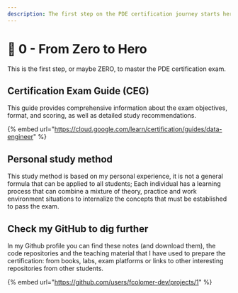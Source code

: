 ```yaml
---
description: The first step on the PDE certification journey starts here
---
```


# 🦸 0 - From Zero to Hero

This is the first step, or maybe ZERO, to master the PDE certification exam.

## Certification Exam Guide (CEG)&#x20;

This guide provides comprehensive information about the exam objectives, format, and scoring, as well as detailed study recommendations.

{% embed url="https://cloud.google.com/learn/certification/guides/data-engineer" %}

## Personal study method&#x20;

This study method is based on my personal experience, it is not a general formula that can be applied to all students; Each individual has a learning process that can combine a mixture of theory, practice and work environment situations to internalize the concepts that must be established to pass the exam.

## Check my GitHub to dig further

In my Github profile you can find these notes (and download them), the code repositories and the teaching material that I have used to prepare the certification: from books, labs, exam platforms or links to other interesting repositories from other students.

{% embed url="https://github.com/users/fcolomer-dev/projects/1" %}
